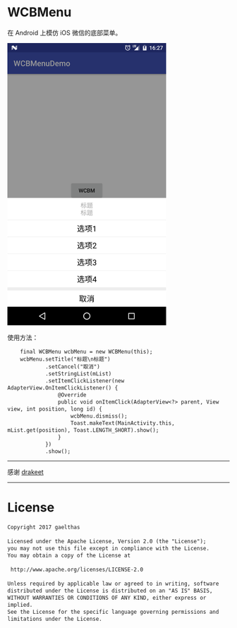 # WCBMenu

在 Android 上模仿 iOS 微信的底部菜单。

<img src="/screenshots/wcbmenu_demo.png" alt="wcbmenu_demo" title="wcbmenu_demo" width="360" height="640" />

使用方法：

        final WCBMenu wcbMenu = new WCBMenu(this);
        wcbMenu.setTitle("标题\n标题")
                .setCancel("取消")
                .setStringList(mList)
                .setItemClickListener(new AdapterView.OnItemClickListener() {
                    @Override
                    public void onItemClick(AdapterView<?> parent, View view, int position, long id) {
                        wcbMenu.dismiss();
                        Toast.makeText(MainActivity.this, mList.get(position), Toast.LENGTH_SHORT).show();
                    }
                })
                .show();

---

感谢 [drakeet](https://github.com/drakeet)

---

License
============

    Copyright 2017 gaelthas

	Licensed under the Apache License, Version 2.0 (the "License");
	you may not use this file except in compliance with the License.
	You may obtain a copy of the License at

     http://www.apache.org/licenses/LICENSE-2.0

	Unless required by applicable law or agreed to in writing, software
	distributed under the License is distributed on an "AS IS" BASIS,
	WITHOUT WARRANTIES OR CONDITIONS OF ANY KIND, either express or implied.
	See the License for the specific language governing permissions and
	limitations under the License.
